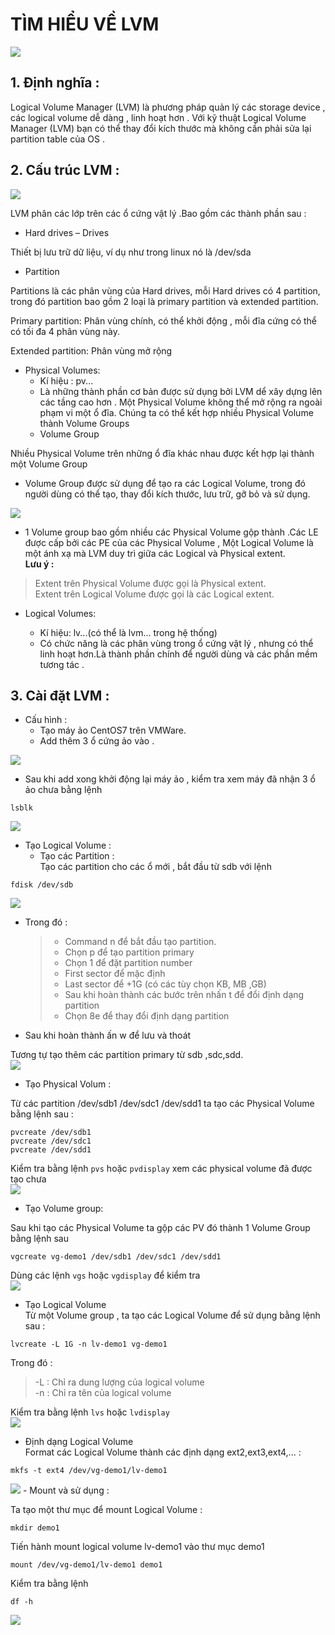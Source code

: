 # TÌM HIỂU VỀ LVM   

<img src="./img/LVM_tieude_1.png">  


 ## 1. Định nghĩa :    
Logical Volume Manager (LVM) là phương pháp quản lý các storage device , các logical volume dễ dàng , linh hoạt hơn . Với kỹ thuật Logical Volume Manager (LVM) bạn có thể thay đổi kích thước mà không cần phải sửa lại partition table của OS .  


## 2. Cấu trúc LVM :   

<img src="./img/LVM.png">  

LVM phân các lớp trên các ổ cứng vật lý .Bao gồm các thành phần sau :      
- Hard drives – Drives

Thiết bị lưu trữ dữ liệu, ví dụ như trong linux nó là /dev/sda

- Partition

Partitions là các phân vùng của Hard drives, mỗi Hard drives có 4 partition, trong đó partition bao gồm 2 loại là primary partition và extended partition.  

 Primary partition: Phân vùng chính, có thể khởi động , mỗi đĩa cứng có thể có tối đa 4 phân vùng này.  

Extended partition: Phân vùng mở rộng

- Physical Volumes:    
   - Kí hiệu : pv...  
   - Là những thành phần cơ bản được sử dụng bởi LVM dể xây dựng lên các tầng cao hơn . Một Physical Volume không thể mở rộng ra ngoài phạm vi một ổ đĩa. Chúng ta có thể kết hợp nhiều Physical Volume thành Volume Groups   
   - Volume Group

Nhiều Physical Volume trên những ổ đĩa khác nhau được kết hợp lại thành một Volume Group

- Volume Group được sử dụng để tạo ra các Logical Volume, trong đó người dùng có thể tạo, thay đổi kích thước, lưu trữ, gỡ bỏ và sử dụng.


<img src="./img/LVM_1.png">  


- 1 Volume group bao gồm nhiều các Physical Volume gộp thành .Các LE được cấp bởi các PE của các Physical Volume , Một Logical Volume là một ánh xạ mà LVM duy trì giữa các Logical và Physical extent.  
**Lưu ý :**  
>Extent trên Physical Volume được gọi là Physical extent.  
>Extent trên Logical Volume được gọi là các Logical extent.

- Logical Volumes:   

  - Kí hiệu: lv...(có thể là lvm... trong hệ thống)  
  - Có chức năng là các phân vùng trong ổ cứng vật lý , nhưng có thể linh hoạt hơn.Là thành phần chính để người dùng và các phần mềm tương tác .  

  

## 3. Cài đặt LVM :  
-  Cấu hình :  
      - Tạo máy ảo CentOS7 trên VMWare.  
      - Add thêm 3 ổ cứng ảo vào .  

<img src="./img/LVM_1.1.png">  
  
  - Sau khi add xong khởi động lại máy ảo , kiểm tra xem máy đã nhận 3 ổ ảo chưa bằng lệnh  

  ```
  lsblk
  ```  
<img src="./img/LVM_1.2.png">  

   -  Tạo Logical Volume :  
       - Tạo các Partition :  
       Tạo các partition cho các ổ mới , bắt đầu từ sdb với lệnh  

```
fdisk /dev/sdb
```  
<img src="./img/LVM_1.3.png">  

   - Trong đó :  

      > - Command n để bắt đầu tạo partition.    
      > - Chọn p để tạo partition primary    
      > - Chọn 1 để đặt partition number    
      > - First sector để mặc định    
      > - Last sector để +1G (có các tùy chọn KB, MB ,GB)    
      > - Sau khi hoàn thành các bước trên nhấn t để đổi định dạng partition    
      > - Chọn 8e để thay đổi định dạng partition   
   
   - Sau khi hoàn thành ấn w để lưu và thoát  
   
   Tương tự tạo thêm các partition primary từ sdb ,sdc,sdd.  
<img src="./img/LVM_1.4.png"> 

  - Tạo Physical Volum :

   Từ các partition /dev/sdb1 /dev/sdc1 /dev/sdd1  ta tạo các Physical Volume bằng lệnh sau :  

   ```
   pvcreate /dev/sdb1    
   pvcreate /dev/sdc1    
   pvcreate /dev/sdd1    
   ```   

   Kiểm tra bằng lệnh `pvs` hoặc `pvdisplay` xem các physical volume đã được tạo chưa  
<img src="./img/LVM_1.5.png">

   - Tạo Volume group: 

 Sau khi tạo các Physical Volume ta gộp các PV đó thành 1 Volume Group bằng lệnh sau   

 ```
 vgcreate vg-demo1 /dev/sdb1 /dev/sdc1 /dev/sdd1
 ```    

 Dùng các lệnh `vgs` hoặc `vgdisplay` để kiểm tra  
<img src="./img/LVM_1.6.png">  
 - Tạo Logical Volume  
 Từ một Volume group , ta tạo các Logical Volume để sử dụng bằng lệnh sau :  
 ```
 lvcreate -L 1G -n lv-demo1 vg-demo1
 ```  
 Trong đó :  
   >-L : Chỉ ra dung lượng của logical volume  
   -n : Chỉ ra tên của logical volume 
   
Kiểm tra bằng lệnh `lvs` hoặc `lvdisplay`  
<img src="./img/LVM_1.7.png">  

- Định dạng Logical Volume  
Format các Logical Volume thành các định dạng ext2,ext3,ext4,... :  
```
mkfs -t ext4 /dev/vg-demo1/lv-demo1  
```  
<img src="./img/LVM_1.8.png">  
- Mount và sử dụng :  

Ta tạo một thư mục để mount Logical Volume :  
```
mkdir demo1  
```  
Tiến hành mount logical volume lv-demo1 vào thư mục demo1  
```
mount /dev/vg-demo1/lv-demo1 demo1
```  
Kiểm tra bằng lệnh 
```
df -h
```   
<img src="./img/LVM_1.9.png">  
 






